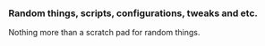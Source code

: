 ### Random things, scripts, configurations, tweaks and etc.

Nothing more than a scratch pad for random things.
